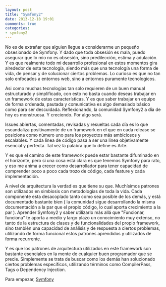 ```yaml
---
layout: post
title: "Symfony2"
date: 2013-12-18 19:01
comments: true
categories:
- symfony2 
---
```

No es de extrañar que alguien llegue a considerarme un pequeño obsesionado de
Symfony. Y dado que toda obsesión es mala, puedo asegurar que lo mío no es
obsesión, sino predilección, estima y adulación. Y es que realmente todo mi
desarrollo profesional en estos momentos gira alrededor de esta tecnología,
siendo más que una tecnología una forma de vida, de pensar y de solucionar
ciertos problemas. Lo curioso es que no tan solo enfocados a entornos web,
sino a entornos puramente tecnologicos.

Asi como muchas tecnologías tan solo requieren de un buen manual estructurado y
simplificado, con esto no basta cuando deseas trabajar en un framework de estas
características. Y es que saber trabajar en equipo de forma ordenada, pautada y
comunicativa es algo demasiado básico como para ser descuidada. Reflexionando,
la comunidad Symfony2 a día de hoy es monstruosa. Y creciendo. Por algo será.

Issues abiertas, comentadas, revisadas y resueltas cada día es lo que
escandaliza positivamente de un framework en el que en cada release se posiciona
como número uno para los proyectos más ambiciosos y escalables. Y cada linea de
código pasa a ser una linea objetivamente esencial y perfecta. Tal vez la
palabra que lo define es Arte.

Y es que el camino de este framework puede estar bastante difuminado en el
horizonte, pero si una cosa está clara es que tenemos Symfony para rato, y eso
me anima a crecer como desarrollador para tener capacidad de comprender poco a
poco cada trozo de código, cada feature y cada implementación.

A nivel de arquitectura la verdad es que tiene su que. Muchísimos patrones son
utilizados en simbiosis con metodologias de toda la vida. Cada componente esta
desacoplado tanto como sea posible de los demás, y está documentado bastante
bien ( la comunidad sigue desarrollando la misma documentación a la par que el
propio código, lo cual aporta crecimiento a la par ). Aprender Symfony2 y saber
utilizarlo más allá que "Funcionar, funciona" te aporta a medio y largo plazo un
conocimiento muy extenso, no tanto de la estructura de clases y de
funcionalidades del propio framework, sino también una capacidad de análisis y
de respuesta a ciertos problemas, utilizando de forma funcional estos patrones
aprendidos y utilizados de forma recurrente.

Y es que los patrones de arquitectura utilizados en este framework son bastante
esenciales en la mente de cualquier buen programador que se precie. Simplemente
se trata de buscar como los demás han solucionado ciertos problemas específicos,
utilizando términos como CompilerPass, Tags o Dependency Injection.

Para empezar, [Symfony](http://symfony.com/)
